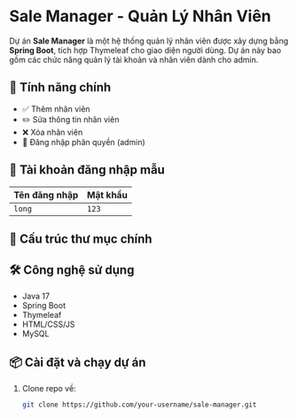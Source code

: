 # Sale Manager - Quản Lý Nhân Viên

Dự án **Sale Manager** là một hệ thống quản lý nhân viên được xây dựng bằng **Spring Boot**, tích hợp Thymeleaf cho giao diện người dùng. Dự án này bao gồm các chức năng quản lý tài khoản và nhân viên dành cho admin.

## 🚀 Tính năng chính

- ✅ Thêm nhân viên
- ✏️ Sửa thông tin nhân viên
- ❌ Xóa nhân viên
- 🔐 Đăng nhập phân quyền (admin)

## 👤 Tài khoản đăng nhập mẫu

| Tên đăng nhập | Mật khẩu |
|---------------|----------|
| `long`        | `123`    |

## 📂 Cấu trúc thư mục chính


## 🛠 Công nghệ sử dụng

- Java 17
- Spring Boot
- Thymeleaf
- HTML/CSS/JS
- MySQL

## 📦 Cài đặt và chạy dự án

1. Clone repo về:
   ```bash
   git clone https://github.com/your-username/sale-manager.git

